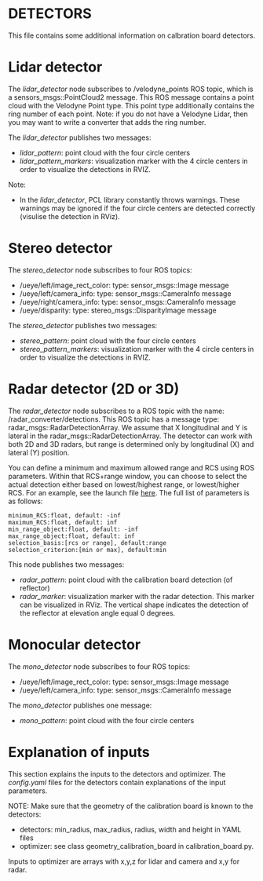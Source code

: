 # DETECTORS
This file contains some additional information on calbration board detectors.

# Lidar detector
The _lidar_detector_ node subscribes to /velodyne_points ROS topic, which is a sensors_msgs::PointCloud2 message. This ROS message contains a point cloud with the Velodyne Point type. This point type additionally contains the ring number of each point. Note: if you do not have a Velodyne Lidar, then you may want to write a converter that adds the ring number.

The _lidar_detector_ publishes two messages:
- _lidar_pattern_: point cloud with the four circle centers
- _lidar_pattern_markers_: visualization marker with the 4 circle centers in order to visualize the detections in RVIZ.

Note:
- In the _lidar_detector_, PCL library constantly throws warnings. These warnings may be ignored if the four circle centers are detected correctly (visulise the detection in RViz).

# Stereo detector
The _stereo_detector_ node subscribes to four ROS topics:
- /ueye/left/image_rect_color: type: sensor_msgs::Image message
- /ueye/left/camera_info:      type: sensor_msgs::CameraInfo message
- /ueye/right/camera_info:     type: sensor_msgs::CameraInfo message
- /ueye/disparity:             type: stereo_msgs::DisparityImage message

The _stereo_detector_ publishes two messages:
- _stereo_pattern_: point cloud with the four circle centers
- _stereo_pattern_markers_: visualization marker with the 4 circle centers in order to visualize the detections in RVIZ.

# Radar detector (2D or 3D)
The _radar_detector_ node subscribes to a ROS topic with the name: /radar_converter/detections. This ROS topic has a message type: radar_msgs::RadarDetectionArray. We assume that X longitudinal and Y is lateral in the radar_msgs::RadarDetectionArray.
The detector can work with both 2D and 3D radars, but range is determined only by longitudinal (X) and lateral (Y) position. 

You can define a minimum and maximum allowed range and RCS using ROS parameters. Within that RCS+range window, you can choose to select the actual detection either based on lowest/highest range, or lowest/higher RCS. For an example, see the launch file [here](multi_sensor_calibration_launch/launch/detectors.launch). The full list of parameters is as follows:
```
minimum_RCS:float, default: -inf
maximum_RCS:float, default: inf
min_range_object:float, default: -inf
max_range_object:float, default: inf
selection_basis:[rcs or range], default:range
selection_criterion:[min or max], default:min
```


This node publishes two messages:
- _radar_pattern_: point cloud with the calibration board detection (of reflector)
- _radar_marker_: visualization marker with the radar detection. This marker can be visualized in RViz. The vertical shape indicates the detection of the reflector at elevation angle equal 0 degrees.

# Monocular detector
The _mono_detector_ node subscribes to four ROS topics:
- /ueye/left/image_rect_color: type: sensor_msgs::Image message
- /ueye/left/camera_info:      type: sensor_msgs::CameraInfo message

The _mono_detector_ publishes one message:
- _mono_pattern_: point cloud with the four circle centers

# Explanation of inputs
This section explains the inputs to the detectors and optimizer.
The _config.yaml_ files for the detectors contain explanations of the input parameters.

NOTE: Make sure that the geometry of the calibration board is known to the detectors:
- detectors: min_radius, max_radius, radius, width and height in YAML files
- optimizer: see class geometry_calibration_board in calibration_board.py.

Inputs to optimizer are arrays with x,y,z for lidar and camera and x,y for radar.

